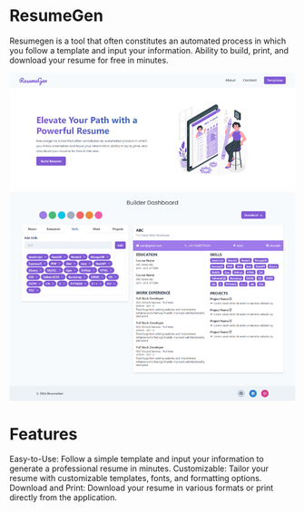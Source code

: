 # ResumeGen
Resumegen is a tool that often constitutes an automated process in which you follow a template and input your information. Ability to build, print, and download your resume for free in minutes.

<img src="/src/images/img.png">

# Features
Easy-to-Use: Follow a simple template and input your information to generate a professional resume in minutes.
Customizable: Tailor your resume with customizable templates, fonts, and formatting options.
Download and Print: Download your resume in various formats or print directly from the application.


